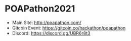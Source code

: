 # POAPathon2021

- Main Site: http://poapathon.com/
- Gitcoin Event: https://gitcoin.co/hackathon/poapathon
- Discord: https://discord.gg/UBR6r8t3
